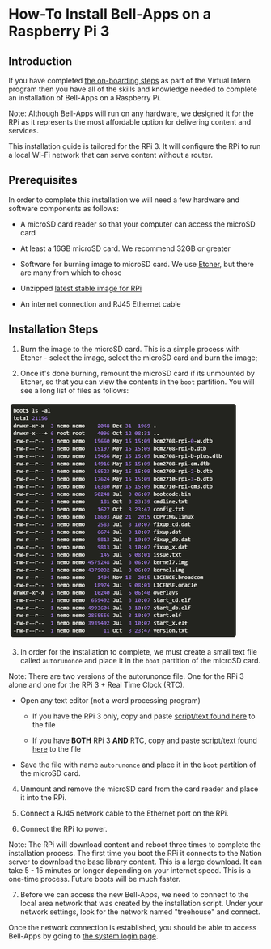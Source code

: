 # How-To Install Bell-Apps on a Raspberry Pi 3

## Introduction

If you have completed [the on-boarding steps](#!pages/vi/vi-first-steps.md) as part of the Virtual Intern program then you have all of the skills and knowledge needed to complete an installation of Bell-Apps on a Raspberry Pi. 

Note: Although Bell-Apps will run on any hardware, we designed it for the RPi as it represents the most affordable option for delivering content and services. 

This installation guide is tailored for the RPi 3. It will configure the RPi to run a local Wi-Fi network that can serve content without a router. 

## Prerequisites

In order to complete this installation we will need a few hardware and software components as follows:

* A microSD card reader so that your computer can access the microSD card

* At least a 16GB microSD card. We recommend 32GB or greater

* Software for burning image to microSD card. We use [Etcher](https://etcher.io), but there are many from which to chose

* Unzipped [latest stable image for RPi](http://dev.ole.org/stable.img.gz)

* An internet connection and RJ45 Ethernet cable

## Installation Steps

1. Burn the image to the microSD card. This is a simple process with Etcher - select the image, select the microSD card and burn the image;

2. Once it's done burning, remount the microSD card if its unmounted by Etcher, so that you can view the contents in the `boot` partition. You will see a long list of files as follows:

  ![file list](images/tg-file-list.png)

3. In order for the installation to complete, we must create a small text file called `autorunonce` and place it in the `boot` partition of the microSD card. 

Note: There are two versions of the autorunonce file. One for the RPi 3 alone and one for the RPi 3 + Real Time Clock (RTC).

  * Open any text editor (not a word processing program)

    * If you have the RPi 3 only, copy and paste [script/text found here](https://gist.githubusercontent.com/dogi/3a82a35b7f4adacac46e3eac08e6d9c0/raw/85291252133bf80eafd9b29eac59ed7b9b76ab7c/autorunonce) to the file

    * If you have **BOTH** RPi 3 **AND** RTC, copy and paste [script/text found here](https://gist.github.com/dogi/a3e9a0612d07436d5f7d2b3bb2051be3) to the file
 
  * Save the file with name `autorunonce` and place it in the `boot` partition of the microSD card. 

4. Unmount and remove the microSD card from the card reader and place it into the RPi.

5. Connect a RJ45 network cable to the Ethernet port on the RPi.

6. Connect the RPi to power. 
  
Note: The RPi will download content and reboot three times to complete the installation process. The first time you boot the RPi it connects to the Nation server to download the base library content. This is a large download. It can take 5 - 15 minutes or longer depending on your internet speed. This is a one-time process. Future boots will be much faster. 

7. Before we can access the new Bell-Apps, we need to connect to the local area network that was created by the installation script. Under your network settings, look for the network named "treehouse" and connect. 

Once the network connection is established, you should be able to access Bell-Apps by going to [the system login page](http://192.168.2.1:5984/apps/_design/bell/MyApp/index.html).
